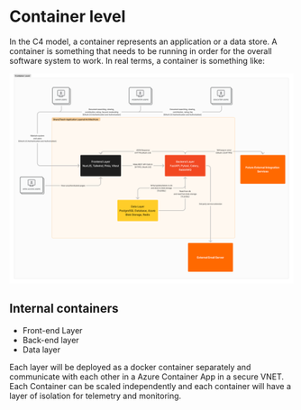 # Container level

In the C4 model, a container represents an application or a data store. A container is something that needs to be running in order for the overall software system to work. In real terms, a container is something like:

![Container Level](../public/container.png)

## Internal containers

- Front-end Layer
- Back-end layer
- Data layer

Each layer will be deployed as a docker container separately and communicate with each other in a Azure Container App in a secure VNET. Each Container can be scaled independently and each container will have a layer of isolation for telemetry and monitoring.
